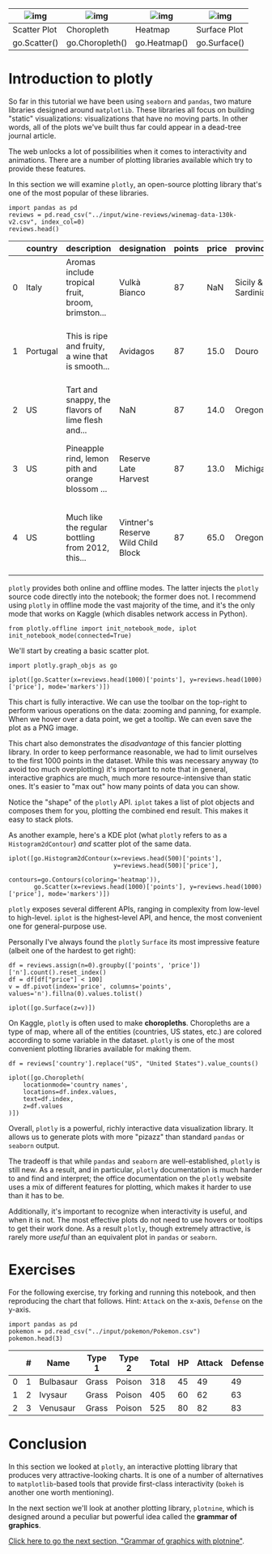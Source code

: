  

| ![img](https://i.imgur.com/BqJgyzB.png) | ![img](https://i.imgur.com/ttYzMwD.png) | ![img](https://i.imgur.com/WLmzj41.png) | ![img](https://i.imgur.com/LjRTbCn.png) |
| --------------------------------------- | --------------------------------------- | --------------------------------------- | --------------------------------------- |
| Scatter Plot                            | Choropleth                              | Heatmap                                 | Surface Plot                            |
| go.Scatter()                            | go.Choropleth()                         | go.Heatmap()                            | go.Surface()                            |

# Introduction to plotly

So far in this tutorial we have been using `seaborn` and `pandas`, two mature libraries designed around `matplotlib`.  These libraries all focus on building "static" visualizations:  visualizations that have no moving parts. In other words, all of the  plots we've built thus far could appear in a dead-tree journal article.

The web unlocks a lot of possibilities when it comes to interactivity  and animations. There are a number of plotting libraries available  which try to provide these features.

In this section we will examine `plotly`, an open-source plotting library that's one of the most popular of these libraries.

 

```
import pandas as pd
reviews = pd.read_csv("../input/wine-reviews/winemag-data-130k-v2.csv", index_col=0)
reviews.head()
```

  

|      | country  | description                                       | designation                        | points | price | province          | region_1            | region_2          | taster_name        | taster_twitter_handle | title                                             | variety        | winery              |
| ---- | -------- | ------------------------------------------------- | ---------------------------------- | ------ | ----- | ----------------- | ------------------- | ----------------- | ------------------ | --------------------- | ------------------------------------------------- | -------------- | ------------------- |
| 0    | Italy    | Aromas include tropical fruit, broom, brimston... | Vulkà Bianco                       | 87     | NaN   | Sicily & Sardinia | Etna                | NaN               | Kerin O’Keefe      | @kerinokeefe          | Nicosia 2013 Vulkà Bianco  (Etna)                 | White Blend    | Nicosia             |
| 1    | Portugal | This is ripe and fruity, a wine that is smooth... | Avidagos                           | 87     | 15.0  | Douro             | NaN                 | NaN               | Roger Voss         | @vossroger            | Quinta dos Avidagos 2011 Avidagos Red (Douro)     | Portuguese Red | Quinta dos Avidagos |
| 2    | US       | Tart and snappy, the flavors of lime flesh and... | NaN                                | 87     | 14.0  | Oregon            | Willamette Valley   | Willamette Valley | Paul Gregutt       | @paulgwine            | Rainstorm 2013 Pinot Gris (Willamette Valley)     | Pinot Gris     | Rainstorm           |
| 3    | US       | Pineapple rind, lemon pith and orange blossom ... | Reserve Late Harvest               | 87     | 13.0  | Michigan          | Lake Michigan Shore | NaN               | Alexander Peartree | NaN                   | St. Julian 2013 Reserve Late Harvest Riesling ... | Riesling       | St. Julian          |
| 4    | US       | Much like the regular bottling from 2012, this... | Vintner's Reserve Wild Child Block | 87     | 65.0  | Oregon            | Willamette Valley   | Willamette Valley | Paul Gregutt       | @paulgwine            | Sweet Cheeks 2012 Vintner's Reserve Wild Child... | Pinot Noir     | Sweet Cheeks        |

 

`plotly` provides both online and offline modes. The latter injects the `plotly` source code directly into the notebook; the former does not. I recommend using `plotly`  in offline mode the vast majority of the time, and it's the only mode  that works on Kaggle (which disables network access in Python).

 

```
from plotly.offline import init_notebook_mode, iplot
init_notebook_mode(connected=True)
```

  

  

 

We'll start by creating a basic scatter plot.

 

```
import plotly.graph_objs as go

iplot([go.Scatter(x=reviews.head(1000)['points'], y=reviews.head(1000)['price'], mode='markers')])
```

  



 

This chart is fully interactive. We can use the toolbar on the  top-right to perform various operations on the data: zooming and  panning, for example. When we hover over a data point, we get a tooltip.  We can even save the plot as a PNG image.

This chart also demonstrates the *disadvantage* of this  fancier plotting library. In order to keep performance reasonable, we  had to limit ourselves to the first 1000 points in the dataset. While  this was necessary anyway (to avoid too much overplotting) it's  important to note that in general, interactive graphics are much, much  more resource-intensive than static ones. It's easier to "max out" how  many points of data you can show.

Notice the "shape" of the `plotly` API. `iplot` takes a list of plot objects and composes them for you, plotting the combined end result. This makes it easy to stack plots.

As another example, here's a KDE plot (what `plotly` refers to as a `Histogram2dContour`) *and* scatter plot of the same data.

 

```
iplot([go.Histogram2dContour(x=reviews.head(500)['points'], 
                             y=reviews.head(500)['price'], 
                             contours=go.Contours(coloring='heatmap')),
       go.Scatter(x=reviews.head(1000)['points'], y=reviews.head(1000)['price'], mode='markers')])
```

  



 

`plotly` exposes several different APIs, ranging in complexity from low-level to high-level. `iplot` is the highest-level API, and hence, the most convenient one for general-purpose use.

Personally I've always found the `plotly` `Surface` its most impressive feature (albeit one of the hardest to get right):

 

```
df = reviews.assign(n=0).groupby(['points', 'price'])['n'].count().reset_index()
df = df[df["price"] < 100]
v = df.pivot(index='price', columns='points', values='n').fillna(0).values.tolist()
```

 

```
iplot([go.Surface(z=v)])
```

  



 

On Kaggle, `plotly` is often used to make **choropleths**.  Choropleths are a type of map, where all of the entities (countries, US  states, etc.) are colored according to some variable in the dataset. `plotly` is one of the most convenient plotting libraries available for making them.

 

```
df = reviews['country'].replace("US", "United States").value_counts()

iplot([go.Choropleth(
    locationmode='country names',
    locations=df.index.values,
    text=df.index,
    z=df.values
)])
```

  



 

Overall, `plotly` is a powerful, richly interactive data visualization library. It allows us to generate plots with more "pizazz" than standard `pandas` or `seaborn` output.

The tradeoff is that while `pandas` and `seaborn` are well-established, `plotly` is still new. As a result, and in particular, `plotly` documentation is much harder to and find and interpret; the office documentation on the `plotly` website uses a mix of different features for plotting, which makes it harder to use than it has to be.

Additionally, it's important to recognize when interactivity is  useful, and when it is not. The most effective plots do not need to use  hovers or tooltips to get their work done. As a result `plotly`, though extremely attractive, is rarely more *useful* than an equivalent plot in `pandas` or `seaborn`.

 

# Exercises

For the following exercise, try forking and running this notebook, and then reproducing the chart that follows. Hint: `Attack` on the x-axis, `Defense` on the y-axis.

 

```
import pandas as pd
pokemon = pd.read_csv("../input/pokemon/Pokemon.csv")
pokemon.head(3)
```

  

|      | #    | Name      | Type 1 | Type 2 | Total | HP   | Attack | Defense | Sp. Atk | Sp. Def | Speed | Generation | Legendary |
| ---- | ---- | --------- | ------ | ------ | ----- | ---- | ------ | ------- | ------- | ------- | ----- | ---------- | --------- |
| 0    | 1    | Bulbasaur | Grass  | Poison | 318   | 45   | 49     | 49      | 65      | 65      | 45    | 1          | False     |
| 1    | 2    | Ivysaur   | Grass  | Poison | 405   | 60   | 62     | 63      | 80      | 80      | 60    | 1          | False     |
| 2    | 3    | Venusaur  | Grass  | Poison | 525   | 80   | 82     | 83      | 100     | 100     | 80    | 1          | False     |



  



 

# Conclusion

In this section we looked at `plotly`, an interactive plotting library that produces very attractive-looking charts. It is one of a number of alternatives to `matplotlib`-based tools that provide first-class interactivity (`bokeh` is another one worth mentioning).

In the next section we'll look at another plotting library, `plotnine`, which is designed around a peculiar but powerful idea called the **grammar of graphics**.

[Click here to go the next section, "Grammar of graphics with plotnine"](https://www.kaggle.com/residentmario/grammer-of-graphics-with-plotnine-optional).